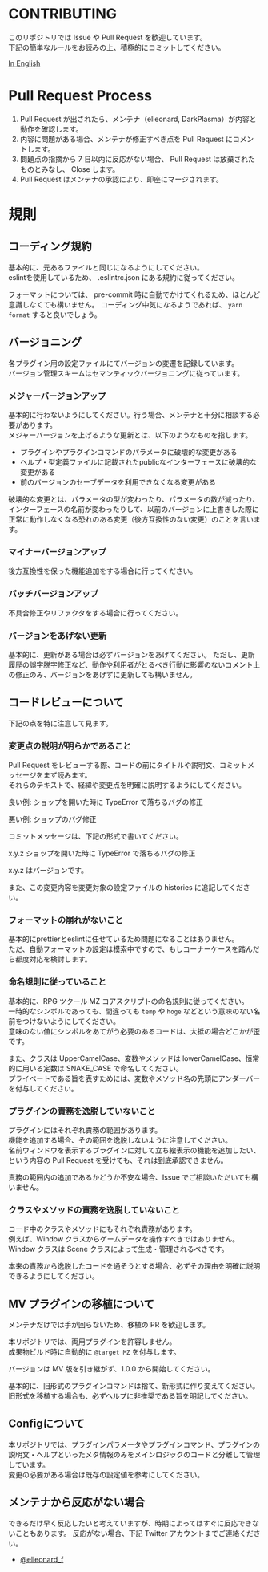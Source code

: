 # CONTRIBUTING

このリポジトリでは Issue や Pull Request を歓迎しています。  
下記の簡単なルールをお読みの上、積極的にコミットしてください。

[In English](CONTRIBUTING.en.md)

# Pull Request Process

1. Pull Request が出されたら、メンテナ（elleonard, DarkPlasma）が内容と動作を確認します。
2. 内容に問題がある場合、メンテナが修正すべき点を Pull Request にコメントします。
3. 問題点の指摘から 7 日以内に反応がない場合、 Pull Request は放棄されたものとみなし、 Close します。
4. Pull Request はメンテナの承認により、即座にマージされます。

# 規則

## コーディング規約

基本的に、元あるファイルと同じになるようにしてください。  
eslintを使用しているため、 .eslintrc.json にある規約に従ってください。

フォーマットについては、 pre-commit 時に自動でかけてくれるため、ほとんど意識しなくても構いません。
コーディング中気になるようであれば、 `yarn format` すると良いでしょう。

## バージョニング

各プラグイン用の設定ファイルにてバージョンの変遷を記録しています。  
バージョン管理スキームはセマンティックバージョニングに従っています。

### メジャーバージョンアップ

基本的に行わないようにしてください。行う場合、メンテナと十分に相談する必要があります。  
メジャーバージョンを上げるような更新とは、以下のようなものを指します。

- プラグインやプラグインコマンドのパラメータに破壊的な変更がある
- ヘルプ・型定義ファイルに記載されたpublicなインターフェースに破壊的な変更がある
- 前のバージョンのセーブデータを利用できなくなる変更がある

破壊的な変更とは、パラメータの型が変わったり、パラメータの数が減ったり、インターフェースの名前が変わったりして、以前のバージョンに上書きした際に正常に動作しなくなる恐れのある変更（後方互換性のない変更）のことを言います。

### マイナーバージョンアップ

後方互換性を保った機能追加をする場合に行ってください。

### パッチバージョンアップ

不具合修正やリファクタをする場合に行ってください。

### バージョンをあげない更新

基本的に、更新がある場合は必ずバージョンをあげてください。
ただし、更新履歴の誤字脱字修正など、動作や利用者がとるべき行動に影響のないコメント上の修正のみ、バージョンをあげずに更新しても構いません。

## コードレビューについて

下記の点を特に注意して見ます。

### 変更点の説明が明らかであること

Pull Request をレビューする際、コードの前にタイトルや説明文、コミットメッセージをまず読みます。  
それらのテキストで、経緯や変更点を明確に説明するようにしてください。

良い例: ショップを開いた時に TypeError で落ちるバグの修正

悪い例: ショップのバグ修正

コミットメッセージは、下記の形式で書いてください。

x.y.z ショップを開いた時に TypeError で落ちるバグの修正

x.y.z はバージョンです。

また、この変更内容を変更対象の設定ファイルの histories に追記してください。

### フォーマットの崩れがないこと

基本的にprettierとeslintに任せているため問題になることはありません。  
ただ、自動フォーマットの設定は模索中ですので、もしコーナーケースを踏んだら都度対応を検討します。

### 命名規則に従っていること

基本的に、RPG ツクール MZ コアスクリプトの命名規則に従ってください。  
一時的なシンボルであっても、間違っても `temp` や `hoge` などという意味のない名前をつけないようにしてください。  
意味のない値にシンボルをあてがう必要のあるコードは、大抵の場合どこかが歪です。

また、クラスは UpperCamelCase、変数やメソッドは lowerCamelCase、恒常的に用いる定数は SNAKE_CASE で命名してください。  
プライベートである旨を表すためには、変数やメソッド名の先頭にアンダーバーを付与してください。

### プラグインの責務を逸脱していないこと

プラグインにはそれぞれ責務の範囲があります。  
機能を追加する場合、その範囲を逸脱しないように注意してください。  
名前ウィンドウを表示するプラグインに対して立ち絵表示の機能を追加したい、という内容の Pull Request を受けても、それは到底承認できません。

責務の範囲内の追加であるかどうか不安な場合、Issue でご相談いただいても構いません。

### クラスやメソッドの責務を逸脱していないこと

コード中のクラスやメソッドにもそれぞれ責務があります。  
例えば、Window クラスからゲームデータを操作すべきではありません。  
Window クラスは Scene クラスによって生成・管理されるべきです。

本来の責務から逸脱したコードを通そうとする場合、必ずその理由を明確に説明できるようにしてください。

## MV プラグインの移植について

メンテナだけでは手が回らないため、移植の PR を歓迎します。

本リポジトリでは、両用プラグインを許容しません。  
成果物ビルド時に自動的に `@target MZ` を付与します。

バージョンは MV 版を引き継がず、1.0.0 から開始してください。

基本的に、旧形式のプラグインコマンドは捨て、新形式に作り変えてください。  
旧形式を移植する場合も、必ずヘルプに非推奨である旨を明記してください。

## Configについて

本リポジトリでは、プラグインパラメータやプラグインコマンド、プラグインの説明文・ヘルプといったメタ情報のみをメインロジックのコードと分離して管理しています。  
変更の必要がある場合は既存の設定値を参考にしてください。

## メンテナから反応がない場合

できるだけ早く反応したいと考えていますが、時期によってはすぐに反応できないこともあります。
反応がない場合、下記 Twitter アカウントまでご連絡ください。

- [@elleonard_f](https://twitter.com/elleonard_f)
